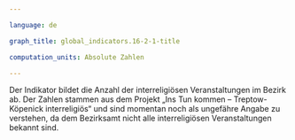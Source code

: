 ```yaml
---

language: de   

graph_title: global_indicators.16-2-1-title

computation_units: Absolute Zahlen 

---
```


Der Indikator bildet die Anzahl der interreligiösen Veranstaltungen im Bezirk ab. Der Zahlen stammen aus dem Projekt „Ins Tun kommen – Treptow-Köpenick interreligiös“ und sind momentan noch als ungefähre Angabe zu verstehen, da dem Bezirksamt nicht alle interreligiösen Veranstaltungen bekannt sind. 
